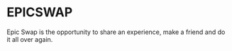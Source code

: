 EPICSWAP
========

Epic Swap is the opportunity to share an experience, make a friend and do it all over again.
